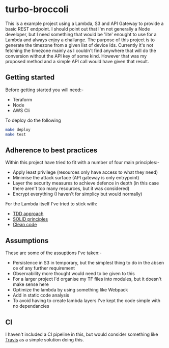 # turbo-broccoli

This is a example project using a Lambda, S3 and API Gateway to provide a basic REST endpoint.  I should point out that I'm not
generally a Node developer, but I need something that would be 'lite' enought to use for a Lambda and always enjoy a challange.
The purpose of this project is to generate the timezone from a given list of device Ids.  Currently it's not fetching the timezone
mainly as I couldn't find anywhere that will do the conversion without the API key of some kind.  However that was my proposed method
and a simple API call would have given that result.

## Getting started

Before getting started you will need:-

- Teraform
- Node
- AWS Cli

To deploy do the following

```bash
make deploy
make test
```

## Adherence to best practices

Within this project have tried to fit with a number of four main principles:-

- Apply least privilege (resources only have access to what they need)
- Minimise the attack surface (API gateway is only entrypoint)
- Layer the security measures to achieve defence in depth (in this case there aren't too many resources, but it was considered)
- Encrypt everything (I haven't for simplicy but would normally)

For the Lambda itself I've tried to stick with:

- [TDD approach](https://en.wikipedia.org/wiki/Test-driven_development)
- [SOLID principles](https://en.wikipedia.org/wiki/SOLID)
- [Clean code](https://en.wikipedia.org/wiki/Robert_C._Martin)

## Assumptions

These are some of the assuptions I've taken:-

- Persistence in S3 in temporary, but the simplest thing to do in the absence of any further requirement
- Observability more thought would need to be given to this
- For a larger project I'd organise my TF files into modules, but it doesn't make sense here
- Optimize the lambda by using something like Webpack
- Add in static code analysis
- To avoid having to create lambda layers I've kept the code simple with no dependancies

## CI

I haven't included a CI pipeline in this, but would consider something like [Travis](https://travis-ci.org/getting_started) as a simple solution doing this.
